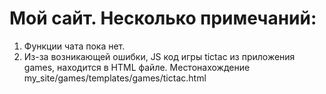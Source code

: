 # Мой сайт. Несколько примечаний:
1) Функции чата пока нет.
2) Из-за возникающей ошибки, JS код игры tictac из приложения games, находится в HTML файле. Местонахождение my_site/games/templates/games/tictac.html
